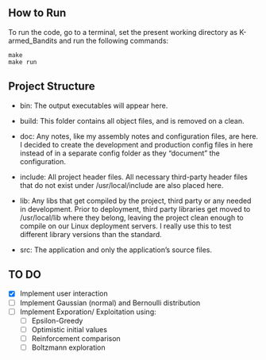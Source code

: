 ## How to Run
To run the code, go to a terminal, set the present working directory as K-armed_Bandits and run the following commands:

```
make
make run
```

## Project Structure
* bin: The output executables will appear here.

* build: This folder contains all object files, and is removed on a clean.

* doc: Any notes, like my assembly notes and configuration files, are here. I decided to create the development and production config files in here instead of in a separate config folder as they “document” the configuration.

* include: All project header files. All necessary third-party header files that do not exist under /usr/local/include are also placed here.

* lib: Any libs that get compiled by the project, third party or any needed in development. Prior to deployment, third party libraries get moved to /usr/local/lib where they belong, leaving the project clean enough to compile on our Linux deployment servers. I really use this to test different library versions than the standard.

* src: The application and only the application’s source files.

## TO DO
- [x] Implement user interaction
- [ ] Implement Gaussian (normal) and Bernoulli distribution
- [ ] Implement Exporation/ Exploitation using:
    - [ ] Epsilon-Greedy
    - [ ] Optimistic initial values
    - [ ] Reinforcement comparison
    - [ ] Boltzmann exploration 
